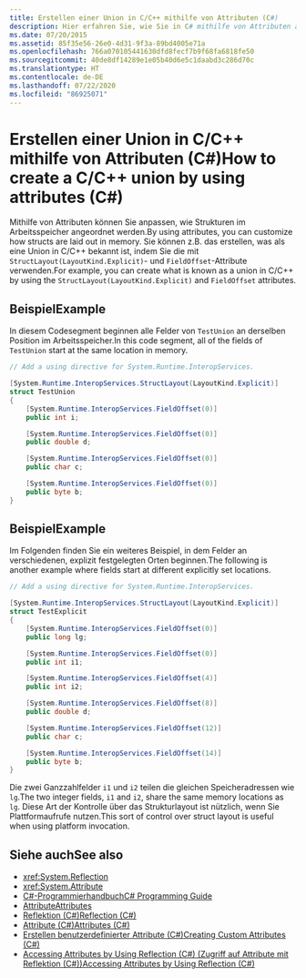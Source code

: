 ```yaml
---
title: Erstellen einer Union in C/C++ mithilfe von Attributen (C#)
description: Hier erfahren Sie, wie Sie in C# mithilfe von Attributen anpassen können, wie Strukturen im Arbeitsspeicher angeordnet werden. In diesem Beispiel wird die Entsprechung einer Union in C/C++ implementiert.
ms.date: 07/20/2015
ms.assetid: 85f35e56-26e0-4d31-9f3a-89bd4005e71a
ms.openlocfilehash: 766a070105441630dfd8fecf7b9f68fa6818fe50
ms.sourcegitcommit: 40de8df14289e1e05b40d6e5c1daabd3c286d70c
ms.translationtype: HT
ms.contentlocale: de-DE
ms.lasthandoff: 07/22/2020
ms.locfileid: "86925071"
---
```

# <a name="how-to-create-a-cc-union-by-using-attributes-c"></a><span data-ttu-id="d6cbd-104">Erstellen einer Union in C/C++ mithilfe von Attributen (C#)</span><span class="sxs-lookup"><span data-stu-id="d6cbd-104">How to create a C/C++ union by using attributes (C#)</span></span>

<span data-ttu-id="d6cbd-105">Mithilfe von Attributen können Sie anpassen, wie Strukturen im Arbeitsspeicher angeordnet werden.</span><span class="sxs-lookup"><span data-stu-id="d6cbd-105">By using attributes, you can customize how structs are laid out in memory.</span></span> <span data-ttu-id="d6cbd-106">Sie können z.B. das erstellen, was als eine Union in C/C++ bekannt ist, indem Sie die mit `StructLayout(LayoutKind.Explicit)`- und `FieldOffset`-Attribute verwenden.</span><span class="sxs-lookup"><span data-stu-id="d6cbd-106">For example, you can create what is known as a union in C/C++ by using the `StructLayout(LayoutKind.Explicit)` and `FieldOffset` attributes.</span></span>

## <a name="example"></a><span data-ttu-id="d6cbd-107">Beispiel</span><span class="sxs-lookup"><span data-stu-id="d6cbd-107">Example</span></span>

<span data-ttu-id="d6cbd-108">In diesem Codesegment beginnen alle Felder von `TestUnion` an derselben Position im Arbeitsspeicher.</span><span class="sxs-lookup"><span data-stu-id="d6cbd-108">In this code segment, all of the fields of `TestUnion` start at the same location in memory.</span></span>

```csharp
// Add a using directive for System.Runtime.InteropServices.

[System.Runtime.InteropServices.StructLayout(LayoutKind.Explicit)]
struct TestUnion
{
    [System.Runtime.InteropServices.FieldOffset(0)]
    public int i;

    [System.Runtime.InteropServices.FieldOffset(0)]
    public double d;

    [System.Runtime.InteropServices.FieldOffset(0)]
    public char c;

    [System.Runtime.InteropServices.FieldOffset(0)]
    public byte b;
}
```

## <a name="example"></a><span data-ttu-id="d6cbd-109">Beispiel</span><span class="sxs-lookup"><span data-stu-id="d6cbd-109">Example</span></span>

<span data-ttu-id="d6cbd-110">Im Folgenden finden Sie ein weiteres Beispiel, in dem Felder an verschiedenen, explizit festgelegten Orten beginnen.</span><span class="sxs-lookup"><span data-stu-id="d6cbd-110">The following is another example where fields start at different explicitly set locations.</span></span>

```csharp
// Add a using directive for System.Runtime.InteropServices.

[System.Runtime.InteropServices.StructLayout(LayoutKind.Explicit)]
struct TestExplicit
{
    [System.Runtime.InteropServices.FieldOffset(0)]
    public long lg;

    [System.Runtime.InteropServices.FieldOffset(0)]
    public int i1;

    [System.Runtime.InteropServices.FieldOffset(4)]
    public int i2;

    [System.Runtime.InteropServices.FieldOffset(8)]
    public double d;

    [System.Runtime.InteropServices.FieldOffset(12)]
    public char c;

    [System.Runtime.InteropServices.FieldOffset(14)]
    public byte b;
}
```

<span data-ttu-id="d6cbd-111">Die zwei Ganzzahlfelder `i1` und `i2` teilen die gleichen Speicheradressen wie `lg`.</span><span class="sxs-lookup"><span data-stu-id="d6cbd-111">The two integer fields, `i1` and `i2`, share the same memory locations as `lg`.</span></span> <span data-ttu-id="d6cbd-112">Diese Art der Kontrolle über das Strukturlayout ist nützlich, wenn Sie Plattformaufrufe nutzen.</span><span class="sxs-lookup"><span data-stu-id="d6cbd-112">This sort of control over struct layout is useful when using platform invocation.</span></span>

## <a name="see-also"></a><span data-ttu-id="d6cbd-113">Siehe auch</span><span class="sxs-lookup"><span data-stu-id="d6cbd-113">See also</span></span>

- <xref:System.Reflection>
- <xref:System.Attribute>
- [<span data-ttu-id="d6cbd-114">C#-Programmierhandbuch</span><span class="sxs-lookup"><span data-stu-id="d6cbd-114">C# Programming Guide</span></span>](../../index.md)
- [<span data-ttu-id="d6cbd-115">Attribute</span><span class="sxs-lookup"><span data-stu-id="d6cbd-115">Attributes</span></span>](../../../../standard/attributes/index.md)
- [<span data-ttu-id="d6cbd-116">Reflektion (C#)</span><span class="sxs-lookup"><span data-stu-id="d6cbd-116">Reflection (C#)</span></span>](../reflection.md)
- [<span data-ttu-id="d6cbd-117">Attribute (C#)</span><span class="sxs-lookup"><span data-stu-id="d6cbd-117">Attributes (C#)</span></span>](index.md)
- [<span data-ttu-id="d6cbd-118">Erstellen benutzerdefinierter Attribute (C#)</span><span class="sxs-lookup"><span data-stu-id="d6cbd-118">Creating Custom Attributes (C#)</span></span>](creating-custom-attributes.md)
- [<span data-ttu-id="d6cbd-119">Accessing Attributes by Using Reflection (C#) (Zugriff auf Attribute mit Reflektion (C#))</span><span class="sxs-lookup"><span data-stu-id="d6cbd-119">Accessing Attributes by Using Reflection (C#)</span></span>](accessing-attributes-by-using-reflection.md)
